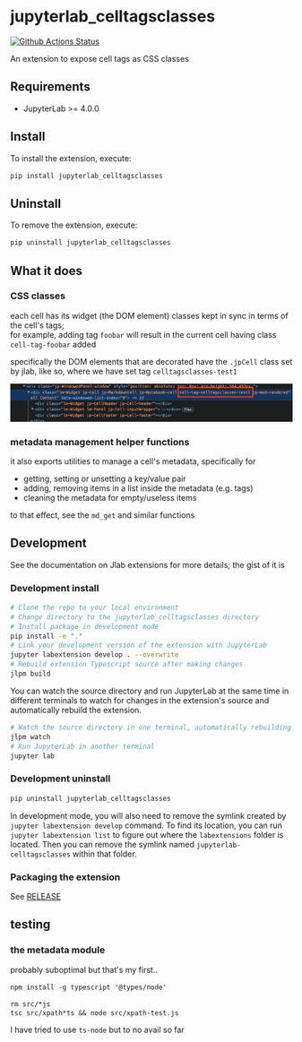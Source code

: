 # jupyterlab_celltagsclasses

[![Github Actions Status](https://github.com/parmentelat/jupyterlab-celltagsclasses/workflows/Build/badge.svg)](https://github.com/parmentelat/jupyterlab-celltagsclasses/actions/workflows/build.yml)

An extension to expose cell tags as CSS classes

## Requirements

- JupyterLab >= 4.0.0

## Install

To install the extension, execute:

```bash
pip install jupyterlab_celltagsclasses
```

## Uninstall

To remove the extension, execute:

```bash
pip uninstall jupyterlab_celltagsclasses
```

## What it does

### CSS classes

each cell has its widget (the DOM element) classes kept in sync in terms of the cell's tags;  
for example, adding tag `foobar` will result in the current cell having class `cell-tag-foobar` added

specifically the DOM elements that are decorated have the `.jpCell` class set by jlab, like so, where we have set tag `celltagsclasses-test1`

![](media/screenshot.png)

### metadata management helper functions

it also exports utilities to manage a cell's metadata, specifically for
* getting, setting or unsetting a key/value pair
* adding, removing items in a list inside the metadata (e.g. tags)
* cleaning the metadata for empty/useless items

to that effect, see the `md_get` and similar functions

## Development

See the documentation on Jlab extensions for more details; the gist of it is

### Development install

```bash
# Clone the repo to your local environment
# Change directory to the jupyterlab_celltagsclasses directory
# Install package in development mode
pip install -e "."
# Link your development version of the extension with JupyterLab
jupyter labextension develop . --overwrite
# Rebuild extension Typescript source after making changes
jlpm build
```

You can watch the source directory and run JupyterLab at the same time in different terminals to watch for changes in the extension's source and automatically rebuild the extension.

```bash
# Watch the source directory in one terminal, automatically rebuilding when needed
jlpm watch
# Run JupyterLab in another terminal
jupyter lab
```

### Development uninstall

```bash
pip uninstall jupyterlab_celltagsclasses
```

In development mode, you will also need to remove the symlink created by `jupyter labextension develop`
command. To find its location, you can run `jupyter labextension list` to figure out where the `labextensions`
folder is located. Then you can remove the symlink named `jupyterlab-celltagsclasses` within that folder.

### Packaging the extension

See [RELEASE](RELEASE.md)

## testing

### the metadata module

probably suboptimal but that's my first..

```terminal
npm install -g typescript '@types/node'
```

```terminal
rm src/*js
tsc src/xpath*ts && node src/xpath-test.js
```

I have tried to use `ts-node` but to no avail so far
